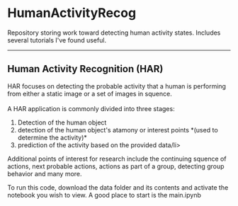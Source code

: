 # HumanActivityRecog
Repository storing work toward detecting human activity states. Includes several tutorials I've found useful.

<hr>

## Human Activity Recognition (HAR)
HAR focuses on detecting the probable activity that a human is performing from either a static image or a set of images in squence.<br>
<br>
A HAR application is commonly divided into three stages:<br>
<ol>
<li>Detection of the human object</li>
<li>detection of the human object's atamony or interest points *(used to determine the activity)*</li>
<li>prediction of the activity based on the provided data/li>
</ol>

Additional points of interest for research include the continuing squence of actions, next probable actions, actions as part of a group, detecting group behavior and many more.<br>

To run this code, download the data folder and its contents and activate the notebook you wish to view. 
A good place to start is the main.ipynb 

